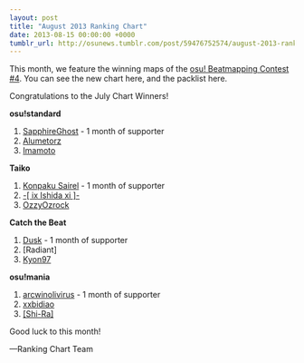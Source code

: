 ```yaml
---
layout: post
title: "August 2013 Ranking Chart"
date: 2013-08-15 00:00:00 +0000
tumblr_url: http://osunews.tumblr.com/post/59476752574/august-2013-ranking-chart
---
```


This month, we feature the winning maps of the [osu! Beatmapping Contest #4](https://osu.ppy.sh/community/forums/posts/2464179). You can see the new chart here, and the packlist here.

Congratulations to the July Chart Winners!

**osu!standard**

1. [SapphireGhost](https://osu.ppy.sh/users/388602) - 1 month of supporter
2. [Alumetorz](https://osu.ppy.sh/users/1145984)
3. [Imamoto](https://osu.ppy.sh/users/1201224)

**Taiko**

1. [Konpaku Sairel](https://osu.ppy.sh/users/533502) - 1 month of supporter
2. [\-\[ ix Ishida xi \]\-](https://osu.ppy.sh/users/242910)
3. [OzzyOzrock](https://osu.ppy.sh/users/465153)

**Catch the Beat**

1. [Dusk](https://osu.ppy.sh/users/533210) - 1 month of supporter
2. \[Radiant\]
3. [Kyon97](https://osu.ppy.sh/users/1491901)

**osu!mania**

1. [arcwinolivirus](https://osu.ppy.sh/users/2039089) - 1 month of supporter
2. [xxbidiao](https://osu.ppy.sh/users/47840)
3. [\[Shi\-Ra\]](https://osu.ppy.sh/users/2008489)

Good luck to this month!

—Ranking Chart Team
